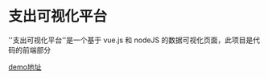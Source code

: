 # 支出可视化平台

''支出可视化平台''是一个基于 vue.js 和  nodeJS 的数据可视化页面，此项目是代码的前端部分

[demo地址](http://123.57.111.195/cost)